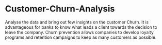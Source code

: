 # Customer-Churn-Analysis
Analyse the data and bring out few insights on the customer Churn. It is advantageous for banks to know what leads a client towards the decision to leave the company. Churn prevention allows companies to develop loyalty programs and retention campaigns to keep as many customers as possible.
